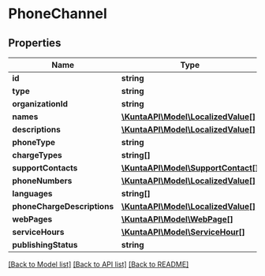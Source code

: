 # PhoneChannel

## Properties
Name | Type | Description | Notes
------------ | ------------- | ------------- | -------------
**id** | **string** |  | [optional] 
**type** | **string** |  | [optional] 
**organizationId** | **string** |  | [optional] 
**names** | [**\KuntaAPI\Model\LocalizedValue[]**](LocalizedValue.md) |  | [optional] 
**descriptions** | [**\KuntaAPI\Model\LocalizedValue[]**](LocalizedValue.md) |  | [optional] 
**phoneType** | **string** |  | [optional] 
**chargeTypes** | **string[]** |  | [optional] 
**supportContacts** | [**\KuntaAPI\Model\SupportContact[]**](SupportContact.md) |  | [optional] 
**phoneNumbers** | [**\KuntaAPI\Model\LocalizedValue[]**](LocalizedValue.md) |  | [optional] 
**languages** | **string[]** |  | [optional] 
**phoneChargeDescriptions** | [**\KuntaAPI\Model\LocalizedValue[]**](LocalizedValue.md) |  | [optional] 
**webPages** | [**\KuntaAPI\Model\WebPage[]**](WebPage.md) |  | [optional] 
**serviceHours** | [**\KuntaAPI\Model\ServiceHour[]**](ServiceHour.md) |  | [optional] 
**publishingStatus** | **string** |  | [optional] 

[[Back to Model list]](../README.md#documentation-for-models) [[Back to API list]](../README.md#documentation-for-api-endpoints) [[Back to README]](../README.md)


